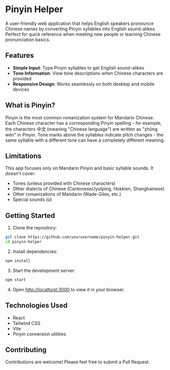 # Pinyin Helper

A user-friendly web application that helps English speakers pronounce Chinese names by converting Pinyin syllables into English sound-alikes. Perfect for quick reference when meeting new people or learning Chinese pronunciation basics.

## Features

- **Simple Input**: Type Pinyin syllables to get English sound-alikes
- **Tone Information**: View tone descriptions when Chinese characters are provided
- **Responsive Design**: Works seamlessly on both desktop and mobile devices

## What is Pinyin?

Pinyin is the most common romanization system for Mandarin Chinese. Each Chinese character has a corresponding Pinyin spelling - for example, the characters 中文 (meaning "Chinese language") are written as "zhōng wén" in Pinyin. Tone marks above the syllables indicate pitch changes - the same syllable with a different tone can have a completely different meaning.

## Limitations

This app focuses only on Mandarin Pinyin and basic syllable sounds. It doesn't cover:
- Tones (unless provided with Chinese characters)
- Other dialects of Chinese (Cantonese/Jyutping, Hokkien, Shanghainese)
- Other romanizations of Mandarin (Wade-Giles, etc.)
- Special sounds (ü)

## Getting Started

1. Clone the repository:
```bash
git clone https://github.com/yourusername/pinyin-helper.git
cd pinyin-helper
```

2. Install dependencies:
```bash
npm install
```

3. Start the development server:
```bash
npm start
```

4. Open [http://localhost:3000](http://localhost:3000) to view it in your browser.

## Technologies Used

- React
- Tailwind CSS
- Vite
- Pinyin conversion utilities

## Contributing

Contributions are welcome! Please feel free to submit a Pull Request.
